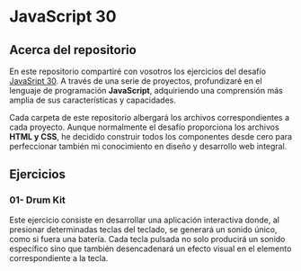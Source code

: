 # JavaScript 30

## Acerca del repositorio
En este repositorio compartiré con vosotros los ejercicios del desafío [JavaSript 30](https://javascript30.com/). A través de una serie de proyectos, profundizaré en el lenguaje de programación **JavaScript**, adquiriendo una comprensión más amplia de sus características y capacidades. 

Cada carpeta de este repositorio albergará los archivos correspondientes a cada proyecto. Aunque normalmente el desafío proporciona los archivos **HTML y CSS**, he decidido construir todos los componentes desde cero para perfeccionar también mi conocimiento en diseño y desarrollo web integral.

## Ejercicios

### 01- Drum Kit
Este ejercicio consiste en desarrollar una aplicación interactiva donde, al presionar determinadas teclas del teclado, se generará un sonido único, como si fuera una batería. Cada tecla pulsada no solo producirá un sonido específico sino que también desencadenará un efecto visual en el elemento correspondiente a la tecla.

